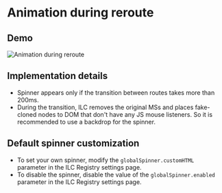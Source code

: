 # Animation during reroute

## Demo

![Animation during reroute](./assets/demoSpinner.gif)

## Implementation details

- Spinner appears only if the transition between routes takes more than 200ms.
- During the transition, ILC removes the original MSs and places fake-cloned nodes to DOM that don't have any JS mouse listeners. So it is recommended to use a backdrop for the spinner.

## Default spinner customization

* To set your own spinner, modify the `globalSpinner.customHTML` parameter in the ILC Registry settings page.
* To disable the spinner, disable the value of the `globalSpinner.enabled` parameter in the ILC Registry settings page.
